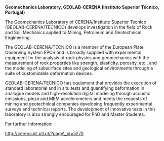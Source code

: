 **Geomechanics Laboratory, GEOLAB-CERENA (Instituto Superior Técnico,
Portugal)**

The Geomechanics Laboratory of CERENA/Instituto Superior Técnico
(GEOLAB-CERENA/TECNICO) develops investigation in the field of Rock and
Soil Mechanics applied to Mining, Petroleum and Geotechnical
Engineering.

The GEOLAB-CERENA/TECNICO is a member of the European Plate Observing
System EPOS and is broadly supplied with experimental equipment for the
analysis of rock physics and geomechanics with the measurement of rock
properties like strength, elasticity, porosity, etc., and the modeling
of subsurface sites and geological environments through a suite of
customizable deformation devices.

GEOLAB-CERENA/TECNICO has equipment that provides the execution of
standard laboratorial and in situ tests and quantifying deformation in
analogue models and high-resolution digital modeling through acoustic
emissions, piezo and MEM accelerometers and meets the requests of mining
and geotechnical companies developing frequently experimental surveys
and technical reports. The development of innovative tests in this
laboratory is also strongly encouraged for PhD and Master Students.

For further information:

http://cerena.ist.utl.pt/?page\_id=5270
